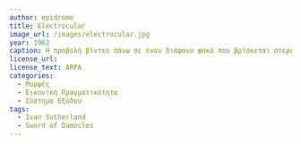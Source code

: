 ```yaml
---
author: epidrome
title: Electrocular 
image_url: /images/electrocular.jpg
year: 1962
caption: Η προβολή βίντεο πάνω σε έναν διάφανο φακό που βρίσκεται στερεωμένος σε ένα κράνος πιλότου ελικοπτέρου χρησιμοποιήθηκε από τον στρατό για να διευκολύνει την προσγείωση ελικοπτέρων με τη βοήθεια κάμερας, σε δύσκολες συνθήκες. Αυτό το σύστημα επεκτάθηκε τα επόμενα χρόνια ώστε, αντί για βίντεο, να προβάλει γραφικά, τα οποία μετασχηματίζονταν ανάλογα με την κίνηση του κεφαλιού.
license_url: 
license_text: ARPA
categories:
  - Μορφές 
  - Εικονική Πραγματικότητα 
  - Σύστημα Εξόδου
tags:
  - Ivan Sutherland
  - Sword of Damocles
---
```

